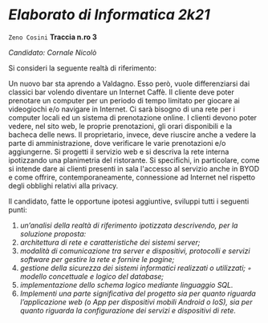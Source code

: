 # ***Elaborato di Informatica 2k21***
`Zeno Cosini`
**Traccia n.ro 3**

*Candidato: Cornale Nicolò*

Si consideri la seguente realtà di riferimento: 

Un nuovo bar sta aprendo a Valdagno. Esso però, vuole differenziarsi dai classici bar volendo diventare un Internet Caffè. Il cliente deve poter  prenotare un computer per un periodo di tempo limitato per giocare ai videogiochi e/o navigare in Internet. Ci sarà bisogno di una rete per i computer locali ed un sistema di prenotazione online. I clienti devono poter vedere, nel sito web, le proprie prenotazioni, gli orari disponibili e la bacheca delle news.  Il proprietario, invece, deve riuscire anche a vedere la parte di amministrazione, dove verificare le varie prenotazioni e/o aggiungerne. Si progetti il servizio web e si descriva la rete interna ipotizzando una planimetria del ristorante. Si specifichi, in particolare, come si intende dare ai clienti presenti in sala l'accesso al servizio anche in BYOD e come offrire, contemporaneamente, connessione ad Internet nel rispetto degli obblighi relativi alla privacy. 

Il candidato, fatte le opportune ipotesi aggiuntive, sviluppi tutti i seguenti punti:
1. *un’analisi della realtà di riferimento ipotizzata descrivendo, per la soluzione proposta:* 
2.  *architettura di rete e caratteristiche dei sistemi server;* 
3.  *modalità di comunicazione tra server e dispositivi, protocolli e servizi software per gestire la rete e fornire le pagine;*
4.  *gestione della sicurezza dei sistemi informatici realizzati o utilizzati; ◦ modello concettuale e logico del database;* 
5.  *implementazione dello schema logico mediante linguaggio SQL.*
6. *Implementi una parte significativa del progetto sia per quanto riguarda l’applicazione web (o App per dispositivi mobili Android o IoS), sia per quanto riguarda la configurazione dei servizi e dispositivi di rete.*
